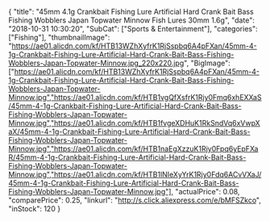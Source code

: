{
	"title": "45mm 4.1g Crankbait Fishing Lure Artificial Hard Crank Bait Bass Fishing Wobblers Japan Topwater Minnow Fish Lures 30mm 1.6g",
	"date": "2018-10-31 10:30:20",
	"SubCat": ["Sports & Entertainment"],
	"categories": ["Fishing"],
	"thumbnailImage": "https://ae01.alicdn.com/kf/HTB13WZhXyfrK1RjSspbq6A4pFXan/45mm-4-1g-Crankbait-Fishing-Lure-Artificial-Hard-Crank-Bait-Bass-Fishing-Wobblers-Japan-Topwater-Minnow.jpg_220x220.jpg",
	"BigImage": ["https://ae01.alicdn.com/kf/HTB13WZhXyfrK1RjSspbq6A4pFXan/45mm-4-1g-Crankbait-Fishing-Lure-Artificial-Hard-Crank-Bait-Bass-Fishing-Wobblers-Japan-Topwater-Minnow.jpg","https://ae01.alicdn.com/kf/HTB1vgQfXsfrK1Rjy0Fmq6xhEXXaS/45mm-4-1g-Crankbait-Fishing-Lure-Artificial-Hard-Crank-Bait-Bass-Fishing-Wobblers-Japan-Topwater-Minnow.jpg","https://ae01.alicdn.com/kf/HTB1fvgeXDHuK1RkSndVq6xVwpXaX/45mm-4-1g-Crankbait-Fishing-Lure-Artificial-Hard-Crank-Bait-Bass-Fishing-Wobblers-Japan-Topwater-Minnow.jpg","https://ae01.alicdn.com/kf/HTB1naEgXzzuK1Rjy0Fpq6yEpFXaR/45mm-4-1g-Crankbait-Fishing-Lure-Artificial-Hard-Crank-Bait-Bass-Fishing-Wobblers-Japan-Topwater-Minnow.jpg","https://ae01.alicdn.com/kf/HTB1lNIeXyYrK1Rjy0Fdq6ACvVXaJ/45mm-4-1g-Crankbait-Fishing-Lure-Artificial-Hard-Crank-Bait-Bass-Fishing-Wobblers-Japan-Topwater-Minnow.jpg"],
	"actualPrice": 0.08,
	"comparePrice": 0.25,
	"linkurl": "http://s.click.aliexpress.com/e/bMFSZkco",
	"inStock": 120
}
